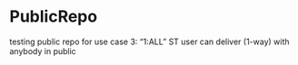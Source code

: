 # PublicRepo
testing public repo for use case 3: “1:ALL” ST user can deliver (1-way) with anybody in public
